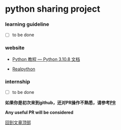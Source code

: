 # **python sharing project**



### learning guideline

- [ ] to be done





### website

- [Python 教程 — Python 3.10.8 文档](https://docs.python.org/zh-cn/3/tutorial/index.html)

- [Realpython](https://realpython.com/)



### internship

- [ ] to be done















**如果你是初次来到github，还对PR操作不熟悉，请参考[PR](./post/pr.md)**

**Any useful PR will be considered** 





















[回到文章顶部](#python资料共享)
